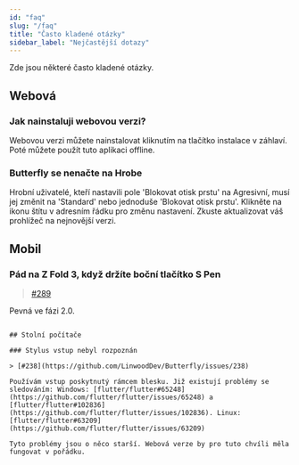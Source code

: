```yaml
---
id: "faq"
slug: "/faq"
title: "Často kladené otázky"
sidebar_label: "Nejčastější dotazy"
---
```


Zde jsou některé často kladené otázky.

## Webová

### Jak nainstaluji webovou verzi?

Webovou verzi můžete nainstalovat kliknutím na tlačítko instalace v záhlaví. Poté můžete použít tuto aplikaci offline.

### Butterfly se nenačte na Hrobe

Hrobní uživatelé, kteří nastavili pole 'Blokovat otisk prstu' na Agresivní, musí jej změnit na 'Standard' nebo jednoduše 'Blokovat otisk prstu'. Klikněte na ikonu štítu v adresním řádku pro změnu nastavení. Zkuste aktualizovat váš prohlížeč na nejnovější verzi.

## Mobil

### Pád na Z Fold 3, když držíte boční tlačítko S Pen

> [#289](https://github.com/LinwoodDev/Butterfly/issues/289)

Pevná ve fázi 2.0.

~~~Toto je známý problém s futterem a Samsung Z Fold 3.~~ ~~~Prosím hlasujte [tento problém](https://github.com/flutter/flutter/issues/111068) pro opravení!~~

## Stolní počítače

### Stylus vstup nebyl rozpoznán

> [#238](https://github.com/LinwoodDev/Butterfly/issues/238)

Používám vstup poskytnutý rámcem blesku. Již existují problémy se sledováním: Windows: [flutter/flutter#65248](https://github.com/flutter/flutter/issues/65248) a [flutter/flutter#102836](https://github.com/flutter/flutter/issues/102836). Linux: [flutter/flutter#63209](https://github.com/flutter/flutter/issues/63209)

Tyto problémy jsou o něco starší. Webová verze by pro tuto chvíli měla fungovat v pořádku.
